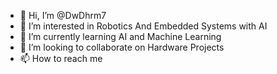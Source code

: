 - 👋 Hi, I’m @DwDhrm7
- 👀 I’m interested in Robotics And Embedded Systems with AI 
- 🌱 I’m currently learning AI and Machine Learning
- 💞️ I’m looking to collaborate on Hardware Projects
- 📫 How to reach me 

<!---
DwDhrm7/DwDhrm7 is a ✨ special ✨ repository because its `README.md` (this file) appears on your GitHub profile.
You can click the Preview link to take a look at your changes.
--->
